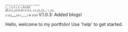 <span id="asciiIntro" style="font-size: 0.5rem;"> ______   __  __     _____     ______     ______   
/\__  _\ /\ \/\ \   /\  __-.  /\  ___\   /\  ___\  
\/_/\ \/ \ \ \_\ \  \ \ \/\ \ \ \  __\   \ \___  \ 
   \ \_\  \ \_____\  \ \____-  \ \_____\  \/\_____\
    \/_/   \/_____/   \/____/   \/_____/   \/_____/ © 2025
</span>
<span class="version">V.1.0.3</span>: Added blogs!

Hello, welcome to my portfolio!
Use '<span class="blue-output">help</span>' to get started.